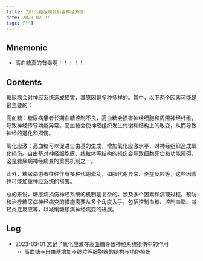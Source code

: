 ```yaml
---
title: 为什么糖尿病会损害神经系统
date: 2023-02-27
tags: [""]
--- 
```


## Mnemonic
- 高血糖真的有毒啊！！！！！

## Contents

糖尿病会对神经系统造成损害，其原因是多种多样的。其中，以下两个因素可能是最主要的：

高血糖：糖尿病患者长期血糖控制不良，高血糖会损害神经细胞和周围神经纤维，导致神经传导功能异常。高血糖会使神经组织发生代谢和结构上的改变，从而导致神经的退化和损伤。

氧化应激：高血糖可以促进自由基的生成，增加氧化应激水平，对神经组织造成氧化损伤。自由基对神经细胞膜、线粒体等结构的损伤会导致细胞死亡和功能障碍，这是糖尿病神经病变的重要机制之一。

此外，糖尿病患者往往伴有多种代谢紊乱，如脂代谢异常、炎症反应等，这些因素也可能加重神经系统的损害。

总的来说，糖尿病损伤神经系统的机制是复杂的，涉及多个因素和病理过程。预防和治疗糖尿病神经病变的措施需要从多个角度入手，包括控制血糖、控制血脂、减轻炎症反应等，以减缓糖尿病神经病变的进展。

## Log
- 2023-03-01 忘记了氧化应激在高血糖导致神经系统损伤中的作用
  - 高血糖→自由基增加→线粒等细胞器的结构与功能损伤
